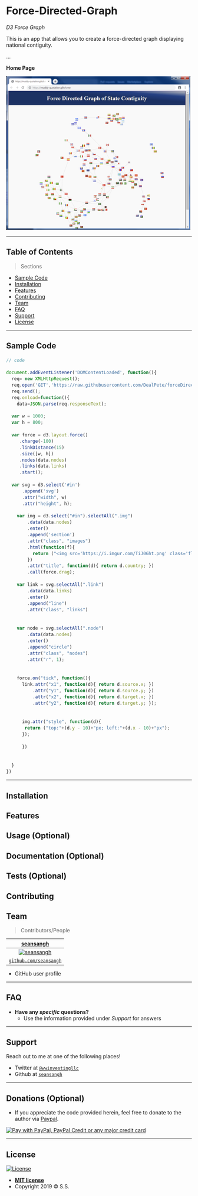 # Force-Directed-Graph

*D3 Force Graph*

This is an app that allows you to create a force-directed graph displaying national contiguity.



...

**Home Page**

<img src="/ForceDirectedGraph.PNG" title="home page" alt="home page" width="500px">


---


## Table of Contents 

> Sections
- [Sample Code](#Sample_Code)
- [Installation](#installation)
- [Features](#features)
- [Contributing](#contributing)
- [Team](#team)
- [FAQ](#faq)
- [Support](#support)
- [License](#license)


---

## Sample Code

```javascript
// code

document.addEventListener('DOMContentLoaded', function(){
  req= new XMLHttpRequest();
  req.open('GET','https://raw.githubusercontent.com/DealPete/forceDirected/master/countries.json',true);
  req.send();
  req.onload=function(){
    data=JSON.parse(req.responseText);
    
  var w = 1000;
  var h = 800;
   
  var force = d3.layout.force()
     .charge(-100)
     .linkDistance(15)
     .size([w, h])
     .nodes(data.nodes)
     .links(data.links)
     .start();
  
  var svg = d3.select('#in')
      .append('svg')
      .attr("width", w)
      .attr("height", h);
    
    var img = d3.select("#in").selectAll(".img")
        .data(data.nodes)
        .enter()
        .append('section')
        .attr("class", "images")
        .html(function(f){
          return ("<img src='https://i.imgur.com/TiJ06ht.png' class='flag flag-"+f.code+"' />")
        })
        .attr("title", function(d){ return d.country; })
        .call(force.drag);
    
    var link = svg.selectAll(".link")
        .data(data.links)
        .enter()
        .append("line")
        .attr("class", "links")
   
    
    var node = svg.selectAll(".node")
        .data(data.nodes)
        .enter()
        .append("circle")
        .attr("class", "nodes")
        .attr("r", 1);   

    
    force.on("tick", function(){
      link.attr("x1", function(d){ return d.source.x; })
          .attr("y1", function(d){ return d.source.y; })
          .attr("x2", function(d){ return d.target.x; })
          .attr("y2", function(d){ return d.target.y; });

      
      img.attr("style", function(d){ 
       return ("top:"+(d.y - 10)+"px; left:"+(d.x - 10)+"px"); 
      });
      
      })   
    
    
  }
})
```

---

## Installation
## Features
## Usage (Optional)
## Documentation (Optional)
## Tests (Optional)
## Contributing
## Team

> Contributors/People

| [**seansangh**](https://github.com/seansangh) |
| :---: |
| [![seansangh](https://avatars0.githubusercontent.com/u/45724640?v=3&s=200)](https://github.com/seansangh)    |
| [`github.com/seansangh`](https://github.com/seansangh) | 

-  GitHub user profile

---

## FAQ

- **Have any *specific* questions?**
    - Use the information provided under *Support* for answers

---

## Support

Reach out to me at one of the following places!

- Twitter at [`@wwinvestingllc`](https://twitter.com/wwinvestingllc?lang=en)
- Github at [`seansangh`](https://github.com/seansangh)

---

## Donations (Optional)

- If you appreciate the code provided herein, feel free to donate to the author via [Paypal](https://www.paypal.com/cgi-bin/webscr?cmd=_s-xclick&hosted_button_id=4VED5H2K8Z4TU&source=url).

[<img src="https://www.paypalobjects.com/webstatic/en_US/i/buttons/cc-badges-ppppcmcvdam.png" alt="Pay with PayPal, PayPal Credit or any major credit card" />](https://www.paypal.com/cgi-bin/webscr?cmd=_s-xclick&hosted_button_id=4VED5H2K8Z4TU&source=url)

---

## License

[![License](http://img.shields.io/:license-mit-blue.svg?style=flat-square)](http://badges.mit-license.org)

- **[MIT license](http://opensource.org/licenses/mit-license.php)**
- Copyright 2019 © <a>S.S.</a>
